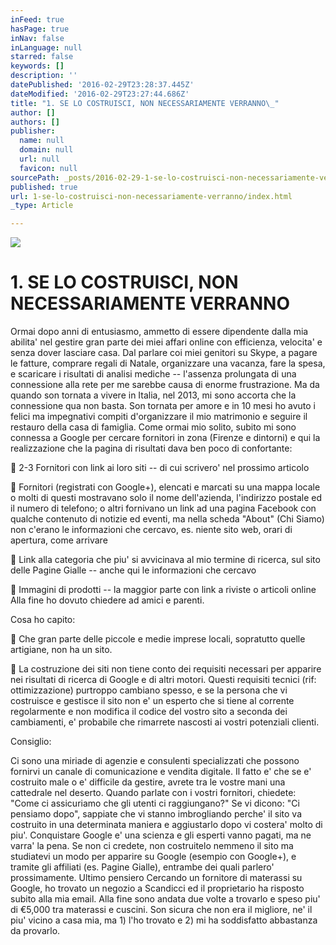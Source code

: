 ```yaml
---
inFeed: true
hasPage: true
inNav: false
inLanguage: null
starred: false
keywords: []
description: ''
datePublished: '2016-02-29T23:28:37.445Z'
dateModified: '2016-02-29T23:27:44.686Z'
title: "1. SE LO COSTRUISCI, NON NECESSARIAMENTE VERRANNO\_"
author: []
authors: []
publisher:
  name: null
  domain: null
  url: null
  favicon: null
sourcePath: _posts/2016-02-29-1-se-lo-costruisci-non-necessariamente-verranno.md
published: true
url: 1-se-lo-costruisci-non-necessariamente-verranno/index.html
_type: Article

---
```

![](https://the-grid-user-content.s3-us-west-2.amazonaws.com/2d39e3d9-842d-4b60-97e2-bf9a6d070db4.JPG)

# 1\. SE LO COSTRUISCI, NON NECESSARIAMENTE VERRANNO 

Ormai dopo anni di entusiasmo, ammetto di essere dipendente dalla mia abilita' 
nel gestire gran parte dei miei affari online con efficienza, velocita' e senza dover 
lasciare casa. Dal parlare coi miei genitori su Skype, a pagare le fatture, comprare 
regali di Natale, organizzare una vacanza, fare la spesa, e scaricare i risultati di 
analisi mediche -- l'assenza prolungata di una connessione alla rete per me 
sarebbe causa di enorme frustrazione. 
Ma da quando son tornata a vivere in Italia, nel 2013, mi sono accorta che la 
connessione qua non basta. Son tornata per amore e in 10 mesi ho avuto i felici 
ma impegnativi compiti d'organizzare il mio matrimonio e seguire il restauro 
della casa di famiglia. 
Come ormai mio solito, subito mi sono connessa a Google per cercare fornitori in 
zona (Firenze e dintorni) e qui la realizzazione che la pagina di risultati dava ben 
poco di confortante: 

 2-3 Fornitori con link ai loro siti -- di cui scrivero' nel prossimo articolo 

 Fornitori (registrati con Google+), elencati e marcati su una mappa locale
o molti di questi mostravano solo il nome dell'azienda, l'indirizzo 
postale ed il numero di telefono; 
o altri fornivano un link ad una pagina Facebook con qualche 
contenuto di notizie ed eventi, ma nella scheda "About" (Chi 
Siamo) non c'erano le informazioni che cercavo, es. niente sito 
web, orari di apertura, come arrivare 

 Link alla categoria che piu' si avvicinava al mio termine di ricerca, sul sito 
delle Pagine Gialle -- anche qui le informazioni che cercavo 

 Immagini di prodotti -- la maggior parte con link a riviste o articoli online
Alla fine ho dovuto chiedere ad amici e parenti. 

Cosa ho capito: 

 Che gran parte delle piccole e medie imprese locali, sopratutto quelle 
artigiane, non ha un sito. 

 La costruzione dei siti non tiene conto dei requisiti necessari per apparire 
nei risultati di ricerca di Google e di altri motori. Questi requisiti tecnici 
(rif: ottimizzazione) purtroppo cambiano spesso, e se la persona che vi 
costruisce e gestisce il sito non e' un esperto che si tiene al corrente 
regolarmente e non modifica il codice del vostro sito a seconda dei 
cambiamenti, e' probabile che rimarrete nascosti ai vostri potenziali 
clienti. 

Consiglio: 

Ci sono una miriade di agenzie e consulenti specializzati che possono 
fornirvi un canale di comunicazione e vendita digitale. Il fatto e' che se e' 
costruito male o e' difficile da gestire, avrete tra le vostre mani una 
cattedrale nel deserto. Quando parlate con i vostri fornitori, chiedete: 
"Come ci assicuriamo che gli utenti ci raggiungano?" Se vi dicono: "Ci 
pensiamo dopo", sappiate che vi stanno imbrogliando perche' il sito va 
costruito in una determinata maniera e aggiustarlo dopo vi costera' molto 
di piu'. Conquistare Google e' una scienza e gli esperti vanno pagati, ma ne 
varra' la pena. Se non ci credete, non costruitelo nemmeno il sito ma 
studiatevi un modo per apparire su Google (esempio con Google+), e 
tramite gli affiliati (es. Pagine Gialle), entrambe dei quali parlero' 
prossimamente.
Ultimo pensiero
Cercando un fornitore di materassi su Google, ho trovato un negozio a Scandicci 
ed il proprietario ha risposto subito alla mia email. Alla fine sono andata due 
volte a trovarlo e speso piu' di €5,000 tra materassi e cuscini. Son sicura che 
non era il migliore, ne' il piu' vicino a casa mia, ma 1) l'ho trovato e 2) mi ha 
soddisfatto abbastanza da provarlo.